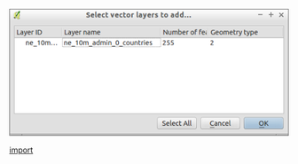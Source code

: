 ![](../images/QgsSublayersDialog-standalone.png)

[import](../gui/qgis-sample-QgsSublayersDialog.py)
